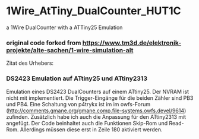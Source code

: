 # 1Wire_AtTiny_DualCounter_HUT1C
a 1Wire DualCounter with a ATTiny25 Emulation

### original code forked from https://www.tm3d.de/elektronik-projekte/alte-sachen/1-wire-simulation-alt

Zitat des Urhebers:
### DS2423 Emulation auf ATtiny25 und ATtiny2313
Emulation eines DS2423 DualCounters auf einem ATtiny25. Der NVRAM ist nicht mit implementiert. Die 
Trigger-Eingänge für die beiden Zähler sind PB3 und PB4. Eine Schaltung von p4trykx ist im im owfs-Forum (http://comments.gmane.org/gmane.comp.file-systems.owfs.devel/9614) zufinden. 
Zusätzlich habe ich auch die Anpassung für den ATtiny2313 mit angefügt. Der Code beinhaltet auch die Funktionen Skip-Rom und 
Read-Rom. Allerdings müssen diese erst in Zeile 180 aktiviert werden.
